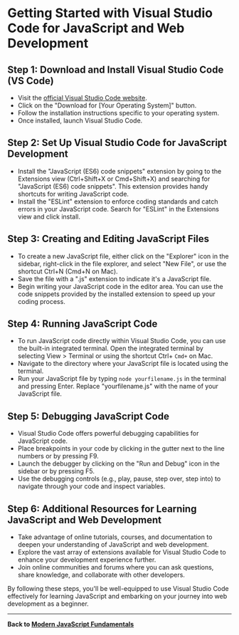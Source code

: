 # Getting Started with Visual Studio Code for JavaScript and Web Development

## Step 1: Download and Install Visual Studio Code (VS Code)

- Visit the [official Visual Studio Code website](https://code.visualstudio.com/).
- Click on the "Download for [Your Operating System]" button.
- Follow the installation instructions specific to your operating system.
- Once installed, launch Visual Studio Code.

## Step 2: Set Up Visual Studio Code for JavaScript Development

- Install the "JavaScript (ES6) code snippets" extension by going to the Extensions view (Ctrl+Shift+X or Cmd+Shift+X) and searching for "JavaScript (ES6) code snippets". This extension provides handy shortcuts for writing JavaScript code.
- Install the "ESLint" extension to enforce coding standards and catch errors in your JavaScript code. Search for "ESLint" in the Extensions view and click install.

## Step 3: Creating and Editing JavaScript Files

- To create a new JavaScript file, either click on the "Explorer" icon in the sidebar, right-click in the file explorer, and select "New File", or use the shortcut Ctrl+N (Cmd+N on Mac).
- Save the file with a ".js" extension to indicate it's a JavaScript file.
- Begin writing your JavaScript code in the editor area. You can use the code snippets provided by the installed extension to speed up your coding process.

## Step 4: Running JavaScript Code

- To run JavaScript code directly within Visual Studio Code, you can use the built-in integrated terminal. Open the integrated terminal by selecting View > Terminal or using the shortcut Ctrl+ `Cmd+` on Mac.
- Navigate to the directory where your JavaScript file is located using the terminal.
- Run your JavaScript file by typing `node yourfilename.js` in the terminal and pressing Enter. Replace "yourfilename.js" with the name of your JavaScript file.

## Step 5: Debugging JavaScript Code

- Visual Studio Code offers powerful debugging capabilities for JavaScript code.
- Place breakpoints in your code by clicking in the gutter next to the line numbers or by pressing F9.
- Launch the debugger by clicking on the "Run and Debug" icon in the sidebar or by pressing F5.
- Use the debugging controls (e.g., play, pause, step over, step into) to navigate through your code and inspect variables.

## Step 6: Additional Resources for Learning JavaScript and Web Development

- Take advantage of online tutorials, courses, and documentation to deepen your understanding of JavaScript and web development.
- Explore the vast array of extensions available for Visual Studio Code to enhance your development experience further.
- Join online communities and forums where you can ask questions, share knowledge, and collaborate with other developers.

By following these steps, you'll be well-equipped to use Visual Studio Code effectively for learning JavaScript and embarking on your journey into web development as a beginner.

---

**Back to [Modern JavaScript Fundamentals](https://gunapalanivel.github.io/Modern-JavaScript-Fundamentals/)**
